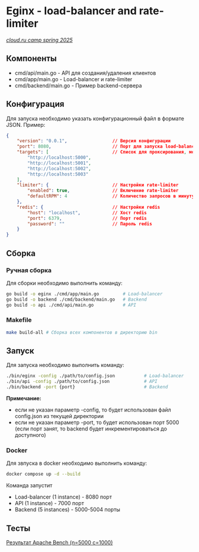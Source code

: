 # Eginx - load-balancer and rate-limiter
*[cloud.ru camp spring 2025](https://github.com/Go-Cloud-Camp/test-assignment)*

## Компоненты 

- cmd/api/main.go - API для создания/удаления клиентов
- сmd/app/main.go - Load-balancer и rate-limiter
- cmd/backend/main.go - Пример backend-сервера

## Конфигурация 

Для запуска необходимо указать конфигурационный файл в формате JSON. Пример:

```json
{
    "version": "0.0.1",                 // Версия конфигурации
    "port": 8080,                       // Порт для запуска load-balancer
    "targets": [                        // Список для проксирования, можно изменять не выключая load-balancer   
        "http://localhost:5000",
        "http://localhost:5001",
        "http://localhost:5002",
        "http://localhost:5003"
    ],
    "limiter": {                        // Настройки rate-limiter
        "enabled": true,                // Включение rate-limiter
        "defaultRPM": 4                 // Количество запросов в минуту для всех клиентов
    },
    "redis": {                          // Настройки redis
        "host": "localhost",            // Хост redis
        "port": 6379,                   // Порт redis
        "password": ""                  // Пароль redis
    }
}
```


## Сборка 


### Ручная сборка
Для сборки необходимо выполнить команду:


```bash
go build -o eginx ./cmd/app/main.go         # Load-balancer
go build -o backend ./cmd/backend/main.go   # Backend
go build -o api ./cmd/api/main.go           # API
```

### Makefile

```bash
make build-all # Сборка всех компонентов в директорию bin
```


## Запуск 

Для запуска необходимо выполнить команду:

```bash
./bin/eginx -config ./path/to/config.json           # Load-balancer
./bin/api -config ./path/to/config.json             # API
./bin/backend -port {port}                          # Backend
```
**Примечание:**
- если не указан параметр -config, то будет использован файл config.json из текущей директории 
- если не указан параметр -port, то будет использован порт 5000 (если порт занят, то backend будет инкрементироваться до доступного)

### Docker

Для звпуска в docker необходимо выполнить команду:

```bash
docker compose up -d --build
```

Команда запустит 
- Load-balancer (1 instance) - 8080 порт
- API (1 instance) - 7000 порт
- Backend (5 instances) - 5000-5004 порты


## Тесты

[Результат Apache Bench (n=5000 c=1000)](./tests/apache-bench/n5000c1000.log)